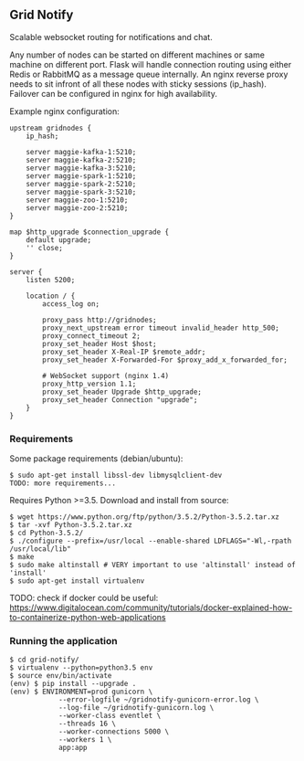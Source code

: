 Grid Notify
----

Scalable websocket routing for notifications and chat.

Any number of nodes can be started on different machines or same machine on different port. Flask will handle connection
 routing using either Redis or RabbitMQ as a message queue internally. An nginx reverse proxy needs to sit infront of
 all these nodes with sticky sessions (ip_hash). Failover can be configured in nginx for high availability.
 
Example nginx configuration:

    upstream gridnodes {
        ip_hash;
    
        server maggie-kafka-1:5210;
        server maggie-kafka-2:5210;
        server maggie-kafka-3:5210;
        server maggie-spark-1:5210;
        server maggie-spark-2:5210;
        server maggie-spark-3:5210;
        server maggie-zoo-1:5210;
        server maggie-zoo-2:5210;
    }
    
    map $http_upgrade $connection_upgrade {
        default upgrade;
        '' close;
    }
    
    server {
        listen 5200;
    
        location / {
            access_log on;
    
            proxy_pass http://gridnodes;
            proxy_next_upstream error timeout invalid_header http_500;
            proxy_connect_timeout 2;
            proxy_set_header Host $host;
            proxy_set_header X-Real-IP $remote_addr;
            proxy_set_header X-Forwarded-For $proxy_add_x_forwarded_for;
    
            # WebSocket support (nginx 1.4)
            proxy_http_version 1.1;
            proxy_set_header Upgrade $http_upgrade;
            proxy_set_header Connection "upgrade";
        }
    }

### Requirements

Some package requirements (debian/ubuntu):

    $ sudo apt-get install libssl-dev libmysqlclient-dev
    TODO: more requirements...

Requires Python >=3.5. Download and install from source:

    $ wget https://www.python.org/ftp/python/3.5.2/Python-3.5.2.tar.xz
    $ tar -xvf Python-3.5.2.tar.xz
    $ cd Python-3.5.2/
    $ ./configure --prefix=/usr/local --enable-shared LDFLAGS="-Wl,-rpath /usr/local/lib"
    $ make
    $ sudo make altinstall # VERY important to use 'altinstall' instead of 'install'
    $ sudo apt-get install virtualenv
    
TODO: check if docker could be useful: https://www.digitalocean.com/community/tutorials/docker-explained-how-to-containerize-python-web-applications

### Running the application

    $ cd grid-notify/
    $ virtualenv --python=python3.5 env
    $ source env/bin/activate
    (env) $ pip install --upgrade .
    (env) $ ENVIRONMENT=prod gunicorn \
                --error-logfile ~/gridnotify-gunicorn-error.log \
                --log-file ~/gridnotify-gunicorn.log \
                --worker-class eventlet \
                --threads 16 \
                --worker-connections 5000 \
                --workers 1 \
                app:app
